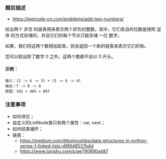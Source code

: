 ### 题目描述
- https://leetcode-cn.com/problems/add-two-numbers/

给出两个 非空 的链表用来表示两个非负的整数。其中，它们各自的位数是按照 逆序 的方式存储的，并且它们的每个节点只能存储 一位 数字。

如果，我们将这两个数相加起来，则会返回一个新的链表来表示它们的和。

您可以假设除了数字 0 之外，这两个数都不会以 0 开头。

#### 示例：
```
输入：(2 -> 4 -> 3) + (5 -> 6 -> 4)
输出：7 -> 0 -> 8
原因：342 + 465 = 807
```

### 注意事项
- 如何进位；
- 自定义的ListNode类只有两个属性：var, next；
- 如何结束循环；
- 链表：
  - https://medium.com/@kojinoshiba/data-structures-in-python-series-1-linked-lists-d9f848537b4d
  - https://www.jianshu.com/p/ae790890a487
